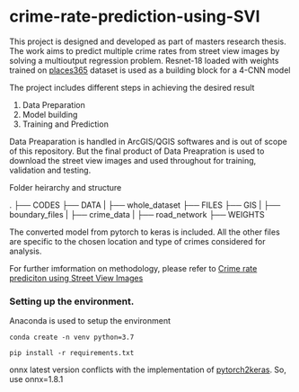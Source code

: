 # crime-rate-prediction-using-SVI

This project is designed and developed as part of masters research thesis. The work aims to predict multiple crime rates from street view images by solving a multioutput regression problem. Resnet-18 loaded with weights trained on [places365](https://github.com/CSAILVision/places365) dataset is used as a building block for a 4-CNN model

The project includes different steps in achieving the desired result
1. Data Preparation
2. Model building
3. Training and Prediction

Data Preaparation is handled in ArcGIS/QGIS softwares and is out of scope of this repository. But the final product of Data Preapration is used to download the street view images and used throughout for training, validation and testing.


Folder heirarchy and structure

.
├── CODES
├── DATA
|   ├── whole_dataset
├── FILES
├── GIS
|   ├── boundary_files
|   ├── crime_data
|   ├── road_network
├── WEIGHTS

The converted model from pytorch to keras is included. All the other files are specific to the chosen location and type of crimes considered for analysis.

For further imformation on methodology, please refer to [Crime rate prediciton using Street View Images](http://essay.utwente.nl/88644/)

### Setting up the environment. 

Anaconda is used to setup the environment

```conda create -n venv python=3.7```

```pip install -r requirements.txt```

onnx latest version conflicts with the implementation of [pytorch2keras](https://github.com/gmalivenko/pytorch2keras). So, use onnx=1.8.1



